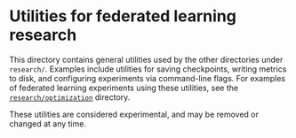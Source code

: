 # Utilities for federated learning research

This directory contains general utilities used by the other directories under
`research/`. Examples include utilities for saving checkpoints, writing metrics
to disk, and configuring experiments via command-line flags. For examples of
federated learning experiments using these utilities, see the
[`research/optimization`](https://github.com/google-research/federated/blob/master/optimization)
directory.

These utilities are considered experimental, and may be removed or changed at
any time.
